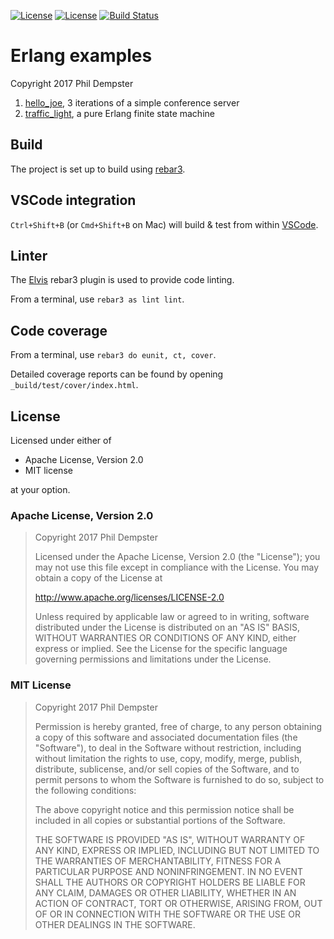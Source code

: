 [![License](https://img.shields.io/badge/License-Apache%202.0-blue.svg)](https://www.apache.org/licenses/LICENSE-2.0)
[![License](https://img.shields.io/badge/License-MIT-blue.svg)](https://opensource.org/licenses/MIT)
[![Build Status](https://travis-ci.org/altaica/simple_conference.svg?branch=master)](https://travis-ci.org/altaica/simple_conference)

# Erlang examples

Copyright 2017 Phil Dempster

1. [hello_joe](docs/hello_joe.md), 3 iterations of a simple conference server
2. [traffic_light](docs/traffic_light.md), a pure Erlang finite state machine

## Build

The project is set up to build using [rebar3].

## VSCode integration

`Ctrl+Shift+B` (or `Cmd+Shift+B` on Mac) will build & test from within [VSCode].

## Linter

The [Elvis] rebar3 plugin is used to provide code linting.

From a terminal, use `rebar3 as lint lint`.

## Code coverage

From a terminal, use `rebar3 do eunit, ct, cover`.

Detailed coverage reports can be found by opening `_build/test/cover/index.html`.

## License

Licensed under either of

 * Apache License, Version 2.0
 * MIT license

at your option.

### Apache License, Version 2.0

> Copyright 2017 Phil Dempster
>
> Licensed under the Apache License, Version 2.0 (the "License");
> you may not use this file except in compliance with the License.
> You may obtain a copy of the License at
>
> <http://www.apache.org/licenses/LICENSE-2.0>
>
> Unless required by applicable law or agreed to in writing, software
> distributed under the License is distributed on an "AS IS" BASIS,
> WITHOUT WARRANTIES OR CONDITIONS OF ANY KIND, either express or implied.
> See the License for the specific language governing permissions and
> limitations under the License.

### MIT License

> Copyright 2017 Phil Dempster
>
> Permission is hereby granted, free of charge, to any person obtaining a copy of this software and associated documentation files (the "Software"), to deal in the Software without restriction, including without limitation the rights to use, copy, modify, merge, publish, distribute, sublicense, and/or sell copies of the Software, and to permit persons to whom the Software is furnished to do so, subject to the following conditions:
>
> The above copyright notice and this permission notice shall be included in all copies or substantial portions of the Software.
>
> THE SOFTWARE IS PROVIDED "AS IS", WITHOUT WARRANTY OF ANY KIND, EXPRESS OR IMPLIED, INCLUDING BUT NOT LIMITED TO THE WARRANTIES OF MERCHANTABILITY, FITNESS FOR A PARTICULAR PURPOSE AND NONINFRINGEMENT. IN NO EVENT SHALL THE AUTHORS OR COPYRIGHT HOLDERS BE LIABLE FOR ANY CLAIM, DAMAGES OR OTHER LIABILITY, WHETHER IN AN ACTION OF CONTRACT, TORT OR OTHERWISE, ARISING FROM, OUT OF OR IN CONNECTION WITH THE SOFTWARE OR THE USE OR OTHER DEALINGS IN THE SOFTWARE.


<!-- Tools -->
[rebar3]:   http://www.rebar3.org/
[VSCode]:   https://code.visualstudio.com
[Elvis]:    https://github.com/inaka/elvis
